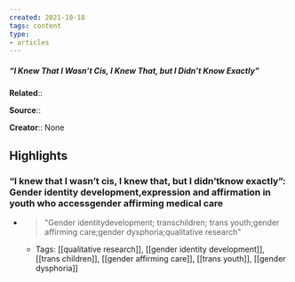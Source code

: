 ```yaml
---
created: 2021-10-18
tags: content
type: 
- articles
---
```

##### “I Knew That I Wasn’t Cis, I Knew That, but I Didn’t Know Exactly”

**Related**:: 

**Source**:: 

**Creator**:: None

## Highlights
### “I knew that I wasn’t cis, I knew that, but I didn’tknow exactly”: Gender identity development,expression and affirmation in youth who accessgender affirming medical care
- > "Gender identitydevelopment; transchildren; trans youth;gender affirming care;gender dysphoria;qualitative research" 
    - Tags: [[qualitative research]], [[gender identity development]], [[trans children]], [[gender affirming care]], [[trans youth]], [[gender dysphoria]]

